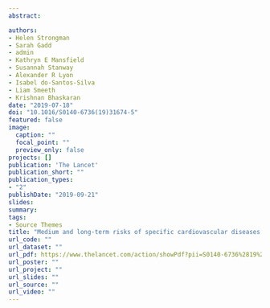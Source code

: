 ```yaml
---
abstract: 

authors:
- Helen Strongman
- Sarah Gadd
- admin
- Kathryn E Mansfield
- Susannah Stanway
- Alexander R Lyon
- Isabel do-Santos-Silva
- Liam Smeeth
- Krishnan Bhaskaran
date: "2019-07-18"
doi: "10.1016/S0140-6736(19)31674-5"
featured: false
image:
  caption: ""
  focal_point: ""
  preview_only: false
projects: []
publication: 'The Lancet'
publication_short: ""
publication_types:
- "2"
publishDate: "2019-09-21"
slides: 
summary: 
tags:
- Source Themes
title: "Medium and long-term risks of specific cardiovascular diseases in survivors of 20 adult cancers: a population-based cohort study using multiple linked UK electronic health records databases"
url_code: ""
url_dataset: ""
url_pdf: https://www.thelancet.com/action/showPdf?pii=S0140-6736%2819%2931674-5
url_poster: ""
url_project: ""
url_slides: ""
url_source: ""
url_video: ""
---
```



